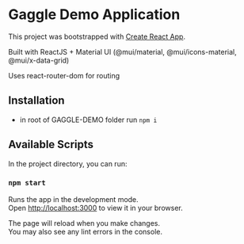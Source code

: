 # Gaggle Demo Application

This project was bootstrapped with [Create React App](https://github.com/facebook/create-react-app).

Built with ReactJS + Material UI (@mui/material, @mui/icons-material, @mui/x-data-grid)

Uses react-router-dom for routing

## Installation

- in root of GAGGLE-DEMO folder run `npm i`

## Available Scripts

In the project directory, you can run:

### `npm start`

Runs the app in the development mode.\
Open [http://localhost:3000](http://localhost:3000) to view it in your browser.

The page will reload when you make changes.\
You may also see any lint errors in the console.
